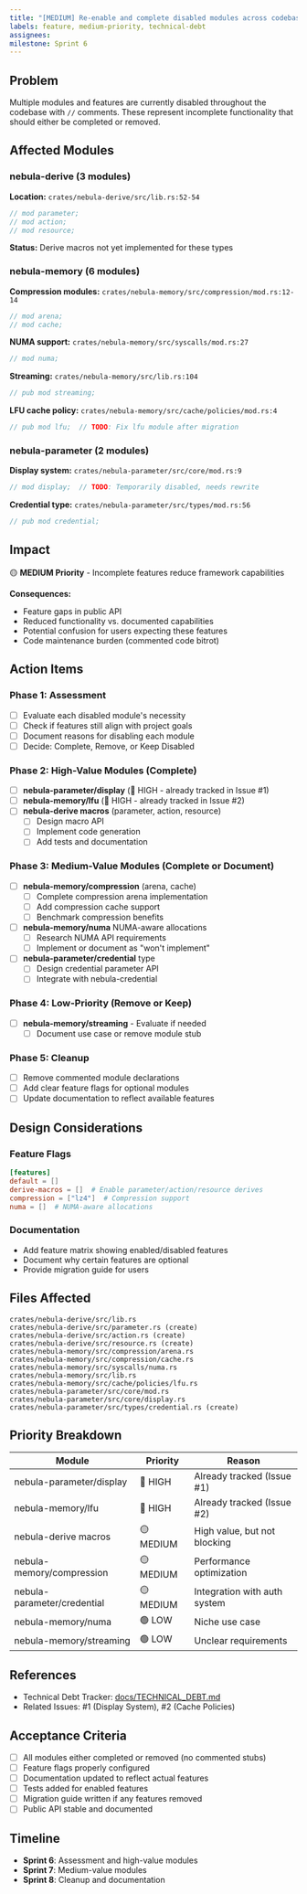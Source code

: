 ```yaml
---
title: "[MEDIUM] Re-enable and complete disabled modules across codebase"
labels: feature, medium-priority, technical-debt
assignees:
milestone: Sprint 6
---
```


## Problem

Multiple modules and features are currently disabled throughout the codebase with `//` comments. These represent incomplete functionality that should either be completed or removed.

## Affected Modules

### nebula-derive (3 modules)
**Location:** `crates/nebula-derive/src/lib.rs:52-54`
```rust
// mod parameter;
// mod action;
// mod resource;
```
**Status:** Derive macros not yet implemented for these types

### nebula-memory (6 modules)
**Compression modules:** `crates/nebula-memory/src/compression/mod.rs:12-14`
```rust
// mod arena;
// mod cache;
```

**NUMA support:** `crates/nebula-memory/src/syscalls/mod.rs:27`
```rust
// mod numa;
```

**Streaming:** `crates/nebula-memory/src/lib.rs:104`
```rust
// pub mod streaming;
```

**LFU cache policy:** `crates/nebula-memory/src/cache/policies/mod.rs:4`
```rust
// pub mod lfu;  // TODO: Fix lfu module after migration
```

### nebula-parameter (2 modules)
**Display system:** `crates/nebula-parameter/src/core/mod.rs:9`
```rust
// mod display;  // TODO: Temporarily disabled, needs rewrite
```

**Credential type:** `crates/nebula-parameter/src/types/mod.rs:56`
```rust
// pub mod credential;
```

## Impact

🟡 **MEDIUM Priority** - Incomplete features reduce framework capabilities

**Consequences:**
- Feature gaps in public API
- Reduced functionality vs. documented capabilities
- Potential confusion for users expecting these features
- Code maintenance burden (commented code bitrot)

## Action Items

### Phase 1: Assessment
- [ ] Evaluate each disabled module's necessity
- [ ] Check if features still align with project goals
- [ ] Document reasons for disabling each module
- [ ] Decide: Complete, Remove, or Keep Disabled

### Phase 2: High-Value Modules (Complete)
- [ ] **nebula-parameter/display** (🔴 HIGH - already tracked in Issue #1)
- [ ] **nebula-memory/lfu** (🔴 HIGH - already tracked in Issue #2)
- [ ] **nebula-derive macros** (parameter, action, resource)
  - [ ] Design macro API
  - [ ] Implement code generation
  - [ ] Add tests and documentation

### Phase 3: Medium-Value Modules (Complete or Document)
- [ ] **nebula-memory/compression** (arena, cache)
  - [ ] Complete compression arena implementation
  - [ ] Add compression cache support
  - [ ] Benchmark compression benefits
- [ ] **nebula-memory/numa** NUMA-aware allocations
  - [ ] Research NUMA API requirements
  - [ ] Implement or document as "won't implement"
- [ ] **nebula-parameter/credential** type
  - [ ] Design credential parameter API
  - [ ] Integrate with nebula-credential

### Phase 4: Low-Priority (Remove or Keep)
- [ ] **nebula-memory/streaming** - Evaluate if needed
  - [ ] Document use case or remove module stub

### Phase 5: Cleanup
- [ ] Remove commented module declarations
- [ ] Add clear feature flags for optional modules
- [ ] Update documentation to reflect available features

## Design Considerations

### Feature Flags
```toml
[features]
default = []
derive-macros = []  # Enable parameter/action/resource derives
compression = ["lz4"]  # Compression support
numa = []  # NUMA-aware allocations
```

### Documentation
- Add feature matrix showing enabled/disabled features
- Document why certain features are optional
- Provide migration guide for users

## Files Affected

```
crates/nebula-derive/src/lib.rs
crates/nebula-derive/src/parameter.rs (create)
crates/nebula-derive/src/action.rs (create)
crates/nebula-derive/src/resource.rs (create)
crates/nebula-memory/src/compression/arena.rs
crates/nebula-memory/src/compression/cache.rs
crates/nebula-memory/src/syscalls/numa.rs
crates/nebula-memory/src/lib.rs
crates/nebula-memory/src/cache/policies/lfu.rs
crates/nebula-parameter/src/core/mod.rs
crates/nebula-parameter/src/core/display.rs
crates/nebula-parameter/src/types/credential.rs (create)
```

## Priority Breakdown

| Module | Priority | Reason |
|--------|----------|--------|
| nebula-parameter/display | 🔴 HIGH | Already tracked (Issue #1) |
| nebula-memory/lfu | 🔴 HIGH | Already tracked (Issue #2) |
| nebula-derive macros | 🟡 MEDIUM | High value, but not blocking |
| nebula-memory/compression | 🟡 MEDIUM | Performance optimization |
| nebula-parameter/credential | 🟡 MEDIUM | Integration with auth system |
| nebula-memory/numa | 🟢 LOW | Niche use case |
| nebula-memory/streaming | 🟢 LOW | Unclear requirements |

## References

- Technical Debt Tracker: [docs/TECHNICAL_DEBT.md](../TECHNICAL_DEBT.md)
- Related Issues: #1 (Display System), #2 (Cache Policies)

## Acceptance Criteria

- [ ] All modules either completed or removed (no commented stubs)
- [ ] Feature flags properly configured
- [ ] Documentation updated to reflect actual features
- [ ] Tests added for enabled features
- [ ] Migration guide written if any features removed
- [ ] Public API stable and documented

## Timeline

- **Sprint 6**: Assessment and high-value modules
- **Sprint 7**: Medium-value modules
- **Sprint 8**: Cleanup and documentation
